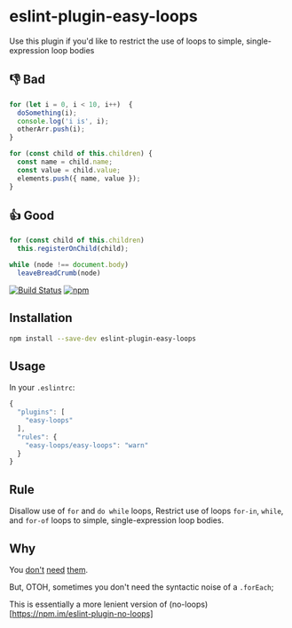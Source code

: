 # eslint-plugin-easy-loops

Use this plugin if you'd like to restrict the use of loops to simple, single-expression loop bodies

## 👎 Bad
```js
for (let i = 0, i < 10, i++)  {
  doSomething(i);
  console.log('i is', i);
  otherArr.push(i);
}

for (const child of this.children) {
  const name = child.name;
  const value = child.value;
  elements.push({ name, value });
}
```

## 👍 Good
```js
for (const child of this.children)
  this.registerOnChild(child);

while (node !== document.body)
  leaveBreadCrumb(node)
```

[![Build Status]()]()
[![npm](https://img.shields.io/npm/v/eslint-plugin-easy-loops.svg)](https://www.npmjs.com/package/eslint-plugin-easy-loops)

## Installation
```sh
npm install --save-dev eslint-plugin-easy-loops
```

## Usage
In your `.eslintrc`:

```javascript
{
  "plugins": [
    "easy-loops"
  ],
  "rules": {
    "easy-loops/easy-loops": "warn"
  }
}
```

## Rule
Disallow use of `for` and `do while` loops, Restrict use of loops `for-in`, `while`, and `for-of` loops to simple, single-expression loop bodies.

## Why
You [don't](http://www.codereadability.com/coding-without-loops/) [need](http://joelhooks.com/blog/2014/02/06/stop-writing-for-loops-start-using-underscorejs/) [them](http://www.sitepoint.com/quick-tip-stop-writing-loops-start-thinking-with-maps/).

But, OTOH, sometimes you don't need the syntactic noise of a `.forEach`;

This is essentially a more lenient version of (no-loops)[https://npm.im/eslint-plugin-no-loops]
